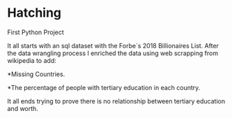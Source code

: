 # Hatching
First Python Project

It all starts with an sql dataset with the Forbe´s 2018 Billionaires List. 
After the data wrangling process I enriched the data using web scrapping from wikipedia to add:

*Missing Countries.

*The percentage of people with tertiary education in each country. 

It all ends trying to prove there is no relationship between tertiary education and worth.

 
